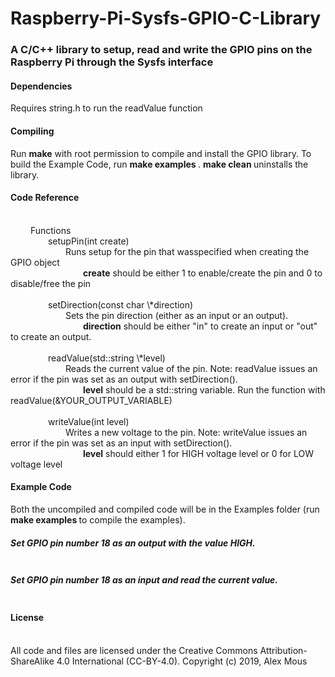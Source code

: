 # Raspberry-Pi-Sysfs-GPIO-C-Library
<h3>A C/C++ library to setup, read and write the GPIO pins on the Raspberry Pi through the Sysfs interface</h3>

<h4> Dependencies </h4>
Requires string.h to run the readValue function

<br>
<h4> Compiling </h4>
Run <strong>make</strong> with root permission to compile and install the GPIO library. To build the Example Code, run <strong> make examples </strong>. <strong> make clean </strong> uninstalls the library.

<br>
<h4>Code Reference</h4>
<br> &ensp;&ensp;&ensp;&ensp; Functions
<br> &ensp;&ensp;&ensp;&ensp;&ensp;&ensp;&ensp;&ensp; setupPin(int create)
<br> &ensp;&ensp;&ensp;&ensp;&ensp;&ensp;&ensp;&ensp;&ensp;&ensp;&ensp;&ensp; Runs setup for the pin that wasspecified when creating the GPIO object
<br> &ensp;&ensp;&ensp;&ensp;&ensp;&ensp;&ensp;&ensp;&ensp;&ensp;&ensp;&ensp;&ensp;&ensp;&ensp;&ensp; <strong>create</strong> should be either 1 to enable/create the pin and 0 to disable/free the pin
<br>
<br> &ensp;&ensp;&ensp;&ensp;&ensp;&ensp;&ensp;&ensp; setDirection(const char \*direction)
<br> &ensp;&ensp;&ensp;&ensp;&ensp;&ensp;&ensp;&ensp;&ensp;&ensp;&ensp;&ensp; Sets the pin direction (either as an input or an output).
<br> &ensp;&ensp;&ensp;&ensp;&ensp;&ensp;&ensp;&ensp;&ensp;&ensp;&ensp;&ensp;&ensp;&ensp;&ensp;&ensp; <strong>direction</strong> should be either "in" to create an input or "out" to create an output.
<br>
<br> &ensp;&ensp;&ensp;&ensp;&ensp;&ensp;&ensp;&ensp; readValue(std::string \*level)
<br> &ensp;&ensp;&ensp;&ensp;&ensp;&ensp;&ensp;&ensp;&ensp;&ensp;&ensp;&ensp; Reads the current value of the pin. Note: readValue issues an error if the pin was set as an output with setDirection().
<br> &ensp;&ensp;&ensp;&ensp;&ensp;&ensp;&ensp;&ensp;&ensp;&ensp;&ensp;&ensp;&ensp;&ensp;&ensp;&ensp; <strong>level</strong> should be a std::string variable. Run the function with readValue(&YOUR_OUTPUT_VARIABLE)
<br>
<br> &ensp;&ensp;&ensp;&ensp;&ensp;&ensp;&ensp;&ensp; writeValue(int level)
<br> &ensp;&ensp;&ensp;&ensp;&ensp;&ensp;&ensp;&ensp;&ensp;&ensp;&ensp;&ensp; Writes a new voltage to the pin. Note: writeValue issues an error if the pin was set as an input with setDirection().
<br> &ensp;&ensp;&ensp;&ensp;&ensp;&ensp;&ensp;&ensp;&ensp;&ensp;&ensp;&ensp;&ensp;&ensp;&ensp;&ensp; <strong>level</strong> should either 1 for HIGH voltage level or 0 for LOW voltage level

<br>
<h4> Example Code </h4>
Both the uncompiled and compiled code will be in the Examples folder (run <strong> make examples </strong> to compile the examples).
<h5> Set GPIO pin number 18 as an output with the value HIGH. </h5>

```

```

<h5> Set GPIO pin number 18 as an input and read the current value. </h5>

```

```

<h4> License </h4>
<br> All code and files are licensed under the Creative Commons Attribution-ShareAlike 4.0 International (CC-BY-4.0). Copyright (c) 2019, Alex Mous

